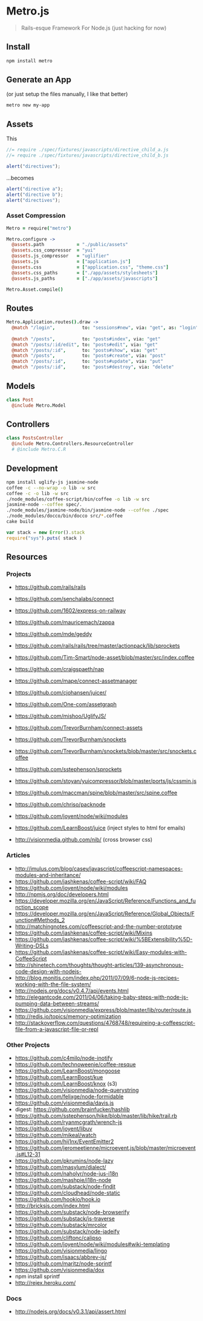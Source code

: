 # Metro.js

> Rails-esque Framework For Node.js (just hacking for now)

## Install

``` bash
npm install metro
```

## Generate an App

(or just setup the files manually, I like that better)

``` bash
metro new my-app
```

## Assets

This

``` javascript
//= require ./spec/fixtures/javascripts/directive_child_a.js
//= require ./spec/fixtures/javascripts/directive_child_b.js

alert("directives");
```

...becomes

``` javascript
alert("directive a");
alert("directive b");
alert("directives");
```

### Asset Compression

``` coffeescript
Metro = require("metro")

Metro.configure ->
  @assets.path            = "./public/assets"
  @assets.css_compressor  = "yui"
  @assets.js_compressor   = "uglifier"
  @assets.js              = ["application.js"]
  @assets.css             = ["application.css", "theme.css"]
  @assets.css_paths       = ["./app/assets/stylesheets"]
  @assets.js_paths        = ["./app/assets/javascripts"]

Metro.Asset.compile()
```

## Routes

``` coffeescript
Metro.Application.routes().draw ->
  @match "/login",          to: "sessions#new", via: "get", as: "login"
  
  @match "/posts",          to: "posts#index", via: "get"
  @match "/posts/:id/edit", to: "posts#edit", via: "get"
  @match "/posts/:id",      to: "posts#show", via: "get"
  @match "/posts",          to: "posts#create", via: "post"
  @match "/posts/:id",      to: "posts#update", via: "put"
  @match "/posts/:id",      to: "posts#destroy", via: "delete"
```

## Models

``` coffeescript
class Post
  @include Metro.Model
```

## Controllers

``` coffeescript
class PostsController
  @include Metro.Controllers.ResourceController
  # @include Metro.C.R
```

## Development

``` bash
npm install uglify-js jasmine-node
coffee -c --no-wrap -o lib -w src
coffee -c -o lib -w src
./node_modules/coffee-script/bin/coffee -o lib -w src
jasmine-node --coffee spec/.
./node_modules/jasmine-node/bin/jasmine-node --coffee ./spec
./node_modules/docco/bin/docco src/*.coffee
cake build
```

``` javascript
var stack = new Error().stack
require("sys").puts( stack )
```

## Resources

### Projects

- https://github.com/rails/rails
- https://github.com/senchalabs/connect
- https://github.com/1602/express-on-railway
- https://github.com/mauricemach/zappa
- https://github.com/mde/geddy
- https://github.com/rails/rails/tree/master/actionpack/lib/sprockets
- https://github.com/Tim-Smart/node-asset/blob/master/src/index.coffee
- https://github.com/craigspaeth/nap
- https://github.com/mape/connect-assetmanager
- https://github.com/cjohansen/juicer/
- https://github.com/One-com/assetgraph
- https://github.com/mishoo/UglifyJS/
- https://github.com/TrevorBurnham/connect-assets
- https://github.com/TrevorBurnham/snockets
- https://github.com/TrevorBurnham/snockets/blob/master/src/snockets.coffee
- https://github.com/sstephenson/sprockets
- https://github.com/stoyan/yuicompressor/blob/master/ports/js/cssmin.js
- https://github.com/maccman/spine/blob/master/src/spine.coffee
- https://github.com/chriso/packnode
- https://github.com/joyent/node/wiki/modules

- https://github.com/LearnBoost/juice (inject styles to html for emails)
- http://visionmedia.github.com/nib/ (cross browser css)

### Articles

- http://imulus.com/blog/casey/javascript/coffeescript-namespaces-modules-and-inheritance/
- https://github.com/jashkenas/coffee-script/wiki/FAQ
- https://github.com/joyent/node/wiki/modules
- http://npmjs.org/doc/developers.html
- https://developer.mozilla.org/en/JavaScript/Reference/Functions_and_function_scope
- https://developer.mozilla.org/en/JavaScript/Reference/Global_Objects/Function#Methods_2
- http://matchingnotes.com/coffeescript-and-the-number-prototype
- https://github.com/jashkenas/coffee-script/wiki/Mixins
- https://github.com/jashkenas/coffee-script/wiki/%5BExtensibility%5D-Writing-DSLs
- https://github.com/jashkenas/coffee-script/wiki/Easy-modules-with-CoffeeScript
- http://shinetech.com/thoughts/thought-articles/139-asynchronous-code-design-with-nodejs-
- http://blog.monitis.com/index.php/2011/07/09/6-node-js-recipes-working-with-the-file-system/
- http://nodejs.org/docs/v0.4.7/api/events.html
- http://elegantcode.com/2011/04/06/taking-baby-steps-with-node-js-pumping-data-between-streams/
- https://github.com/visionmedia/express/blob/master/lib/router/route.js
- http://redis.io/topics/memory-optimization
- http://stackoverflow.com/questions/4768748/requireing-a-coffeescript-file-from-a-javascript-file-or-repl

### Other Projects

- https://github.com/c4milo/node-inotify
- https://github.com/technoweenie/coffee-resque
- https://github.com/LearnBoost/mongoose
- https://github.com/LearnBoost/kue
- https://github.com/LearnBoost/knox (s3)
- https://github.com/visionmedia/node-querystring
- https://github.com/felixge/node-formidable
- https://github.com/visionmedia/davis.js
- digest: https://github.com/brainfucker/hashlib
- https://github.com/sstephenson/hike/blob/master/lib/hike/trail.rb
- https://github.com/ryanmcgrath/wrench-js
- https://github.com/joyent/libuv
- https://github.com/mikeal/watch
- https://github.com/hij1nx/EventEmitter2
- https://github.com/jeromeetienne/microevent.js/blob/master/microevent.js#L12-31
- https://github.com/pkrumins/node-lazy
- https://github.com/masylum/dialect/
- https://github.com/naholyr/node-jus-i18n
- https://github.com/mashpie/i18n-node
- https://github.com/substack/node-findit
- https://github.com/cloudhead/node-static
- https://github.com/hookio/hook.io
- http://bricksjs.com/index.html
- https://github.com/substack/node-browserify
- https://github.com/substack/js-traverse
- https://github.com/substack/mrcolor
- https://github.com/substack/node-jadeify
- https://github.com/cliftonc/calipso
- https://github.com/joyent/node/wiki/modules#wiki-templating
- https://github.com/visionmedia/lingo
- https://github.com/isaacs/abbrev-js/
- https://github.com/maritz/node-sprintf
- https://github.com/visionmedia/dox
- npm install sprintf
- http://rejex.heroku.com/

### Docs

- http://nodejs.org/docs/v0.3.1/api/assert.html
